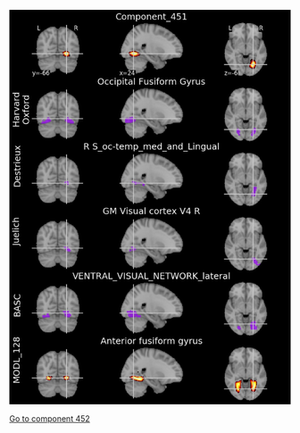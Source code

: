 


![451](preliminary/451.jpg "Component 451")

[Go to component 452](https://parietal-inria.github.io/MODL_atlas/512/452 "Component 452")